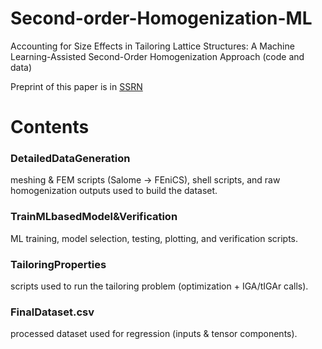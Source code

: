 # Second-order-Homogenization-ML
Accounting for Size Effects in Tailoring Lattice Structures: A Machine Learning-Assisted Second-Order Homogenization Approach (code and data)

Preprint of this paper is in [SSRN](https://papers.ssrn.com/sol3/papers.cfm?abstract_id=5477425)
# Contents

### DetailedDataGeneration
meshing & FEM scripts (Salome → FEniCS), shell scripts, and raw homogenization outputs used to build the dataset.

### TrainMLbasedModel&Verification
ML training, model selection, testing, plotting, and verification scripts.

### TailoringProperties
scripts used to run the tailoring problem (optimization + IGA/tIGAr calls).

### FinalDataset.csv
processed dataset used for regression (inputs & tensor components).

